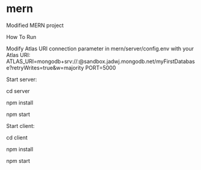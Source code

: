 # mern
Modified MERN project 

How To Run

Modify Atlas URI connection parameter in mern/server/config.env with your Atlas URI:
ATLAS_URI=mongodb+srv://<username>:<password>@sandbox.jadwj.mongodb.net/myFirstDatabase?retryWrites=true&w=majority
PORT=5000

Start server:

cd server

npm install

npm start


Start client:


cd client

npm install

npm start

